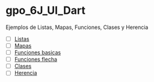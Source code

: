 # gpo_6J_UI_Dart 
Ejemplos de Listas, Mapas, Funciones, Clases y Herencia
- [ ] [Listas](https://dartpad.dartlang.org/e6324af9da8ba4a46a332e43a85e6714)
- [ ] [Mapas](https://dartpad.dartlang.org/8f35746ba272f6cc109be3753e471a23)
- [ ] [Funciones basicas](https://dartpad.dartlang.org/a96c0b895fb44bca1e1eed19569b6d8c)
- [ ] [Funciones flecha](https://dartpad.dartlang.org/3b1aa5e0fac938036566933be086fa43)
- [ ] [Clases](https://dartpad.dartlang.org/977df0882b10568c72b9f450beaa86e2)
- [ ] [Herencia](https://dartpad.dartlang.org/b39935d62313555fb103c7c6a5da73bd)
